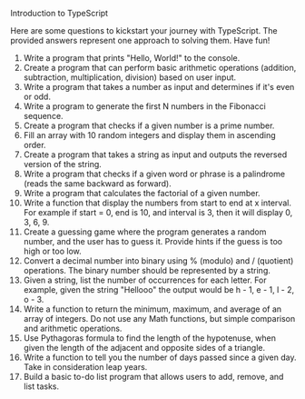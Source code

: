 Introduction to TypeScript

Here are some questions to kickstart your journey with TypeScript. The provided answers represent one approach to solving them. Have fun!

1. Write a program that prints "Hello, World!" to the console.
2. Create a program that can perform basic arithmetic operations (addition, subtraction, multiplication, division) based on user input.
3. Write a program that takes a number as input and determines if it's even or odd.
4. Write a program to generate the first N numbers in the Fibonacci sequence.
5. Create a program that checks if a given number is a prime number.
6. Fill an array with 10 random integers and display them in ascending order.
7. Create a program that takes a string as input and outputs the reversed version of the string.
8. Write a program that checks if a given word or phrase is a palindrome (reads the same backward as forward).
9. Write a program that calculates the factorial of a given number.
10. Write a function that display the numbers from start to end at x interval.  For example if start = 0, end is 10, and interval is 3, then it will display 0, 3, 6, 9.
11. Create a guessing game where the program generates a random number, and the user has to guess it. Provide hints if the guess is too high or too low.
12. Convert a decimal number into binary using % (modulo) and / (quotient) operations.  The binary number should be represented by a string.
13. Given a string, list the number of occurrences for each letter.  For example, given the string "Hellooo" the output would be h - 1, e - 1, l - 2, o - 3.
14. Write a function to return the minimum, maximum, and average of an array of integers.  Do not use any Math functions, but simple comparison and arithmetic operations.
15. Use Pythagoras formula to find the length of the hypotenuse, when given the length of the adjacent and opposite sides of a triangle.
16. Write a function to tell you the number of days passed since a given day. Take in consideration leap years.
17. Build a basic to-do list program that allows users to add, remove, and list tasks.
